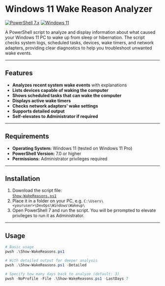 # Windows 11 Wake Reason Analyzer

[![PowerShell 7.x](https://img.shields.io/badge/PowerShell-7.x-blue?logo=powershell)](https://github.com/PowerShell/PowerShell)
[![Windows 11](https://img.shields.io/badge/Windows-11-blue?logo=windows)](https://www.microsoft.com/windows/)

A PowerShell script to analyze and display information about what caused your Windows 11 PC to wake up from sleep or hibernation. The script checks system logs, scheduled tasks, devices, wake timers, and network adapters, providing clear diagnostics to help you troubleshoot unwanted wake events.

---

## Features

- **Analyzes recent system wake events** with explanations
- **Lists devices capable of waking the computer**
- **Shows scheduled tasks that can wake the computer**
- **Displays active wake timers**
- **Checks network adapters' wake settings**
- **Supports detailed output**
- **Self-elevates to Administrator if required**

---

## Requirements

- **Operating System:** Windows 11 (tested on Windows 11 Pro)
- **PowerShell Version:** 7.0 or higher  
- **Permissions:** Administrator privileges required

---

## Installation

1. Download the script file:  
   [`Show-WakeReasons.ps1`](Show-WakeReasons.ps1)
2. Place it in a folder on your PC, e.g. `C:\Users\<youruser>\DevOps\Windows\Wakeup\`
3. Open PowerShell 7 and run the script. You will be prrompted to elevate privileges to run it as Administrator.

---

## Usage

```powershell
# Basic usage
pwsh .\Show-WakeReasons.ps1

# With detailed output for deeper analysis
pwsh .\Show-WakeReasons.ps1 -Detailed

# Specify how many days back to analyze (default: 3)
pwsh -NoProfile -File .\Show-WakeReasons.ps1 -LastDays 7
